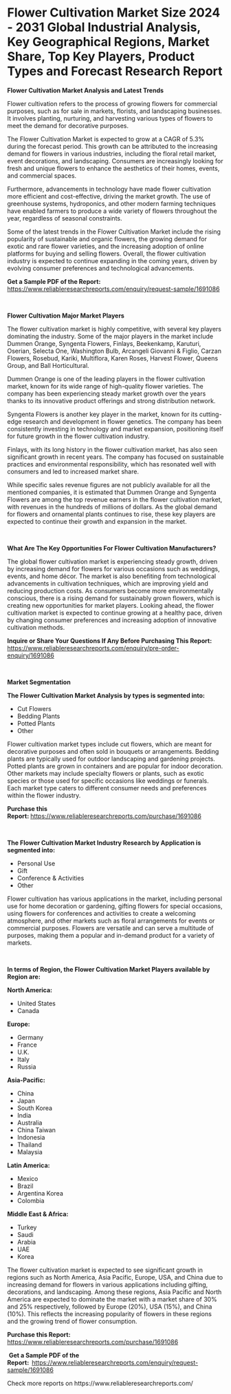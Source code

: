 <p><h1>Flower Cultivation Market Size 2024 - 2031 Global Industrial Analysis, Key Geographical Regions, Market Share, Top Key Players, Product Types and Forecast Research Report</h1></p><p><strong>Flower Cultivation Market Analysis and Latest Trends</strong></p>
<p><p>Flower cultivation refers to the process of growing flowers for commercial purposes, such as for sale in markets, florists, and landscaping businesses. It involves planting, nurturing, and harvesting various types of flowers to meet the demand for decorative purposes.</p><p>The Flower Cultivation Market is expected to grow at a CAGR of 5.3% during the forecast period. This growth can be attributed to the increasing demand for flowers in various industries, including the floral retail market, event decorations, and landscaping. Consumers are increasingly looking for fresh and unique flowers to enhance the aesthetics of their homes, events, and commercial spaces.</p><p>Furthermore, advancements in technology have made flower cultivation more efficient and cost-effective, driving the market growth. The use of greenhouse systems, hydroponics, and other modern farming techniques have enabled farmers to produce a wide variety of flowers throughout the year, regardless of seasonal constraints.</p><p>Some of the latest trends in the Flower Cultivation Market include the rising popularity of sustainable and organic flowers, the growing demand for exotic and rare flower varieties, and the increasing adoption of online platforms for buying and selling flowers. Overall, the flower cultivation industry is expected to continue expanding in the coming years, driven by evolving consumer preferences and technological advancements.</p></p>
<p><strong>Get a Sample PDF of the Report:&nbsp;</strong> <a href="https://www.reliableresearchreports.com/enquiry/request-sample/1691086">https://www.reliableresearchreports.com/enquiry/request-sample/1691086</a></p>
<p>&nbsp;</p>
<p><strong>Flower Cultivation Major Market Players</strong></p>
<p><p>The flower cultivation market is highly competitive, with several key players dominating the industry. Some of the major players in the market include Dummen Orange, Syngenta Flowers, Finlays, Beekenkamp, Karuturi, Oserian, Selecta One, Washington Bulb, Arcangeli Giovanni & Figlio, Carzan Flowers, Rosebud, Kariki, Multiflora, Karen Roses, Harvest Flower, Queens Group, and Ball Horticultural.</p><p>Dummen Orange is one of the leading players in the flower cultivation market, known for its wide range of high-quality flower varieties. The company has been experiencing steady market growth over the years thanks to its innovative product offerings and strong distribution network.</p><p>Syngenta Flowers is another key player in the market, known for its cutting-edge research and development in flower genetics. The company has been consistently investing in technology and market expansion, positioning itself for future growth in the flower cultivation industry.</p><p>Finlays, with its long history in the flower cultivation market, has also seen significant growth in recent years. The company has focused on sustainable practices and environmental responsibility, which has resonated well with consumers and led to increased market share.</p><p>While specific sales revenue figures are not publicly available for all the mentioned companies, it is estimated that Dummen Orange and Syngenta Flowers are among the top revenue earners in the flower cultivation market, with revenues in the hundreds of millions of dollars. As the global demand for flowers and ornamental plants continues to rise, these key players are expected to continue their growth and expansion in the market.</p></p>
<p>&nbsp;</p>
<p><strong>What Are The Key Opportunities For Flower Cultivation Manufacturers?</strong></p>
<p><p>The global flower cultivation market is experiencing steady growth, driven by increasing demand for flowers for various occasions such as weddings, events, and home décor. The market is also benefiting from technological advancements in cultivation techniques, which are improving yield and reducing production costs. As consumers become more environmentally conscious, there is a rising demand for sustainably grown flowers, which is creating new opportunities for market players. Looking ahead, the flower cultivation market is expected to continue growing at a healthy pace, driven by changing consumer preferences and increasing adoption of innovative cultivation methods.</p></p>
<p><strong>Inquire or Share Your Questions If Any Before Purchasing This Report:</strong> <a href="https://www.reliableresearchreports.com/enquiry/pre-order-enquiry/1691086">https://www.reliableresearchreports.com/enquiry/pre-order-enquiry/1691086</a></p>
<p>&nbsp;</p>
<p><strong>Market Segmentation</strong></p>
<p><strong>The Flower Cultivation Market Analysis by types is segmented into:</strong></p>
<p><ul><li>Cut Flowers</li><li>Bedding Plants</li><li>Potted Plants</li><li>Other</li></ul></p>
<p><p>Flower cultivation market types include cut flowers, which are meant for decorative purposes and often sold in bouquets or arrangements. Bedding plants are typically used for outdoor landscaping and gardening projects. Potted plants are grown in containers and are popular for indoor decoration. Other markets may include specialty flowers or plants, such as exotic species or those used for specific occasions like weddings or funerals. Each market type caters to different consumer needs and preferences within the flower industry.</p></p>
<p><strong>Purchase this Report:&nbsp;</strong><a href="https://www.reliableresearchreports.com/purchase/1691086">https://www.reliableresearchreports.com/purchase/1691086</a></p>
<p>&nbsp;</p>
<p><strong>The Flower Cultivation Market Industry Research by Application is segmented into:</strong></p>
<p><ul><li>Personal Use</li><li>Gift</li><li>Conference & Activities</li><li>Other</li></ul></p>
<p><p>Flower cultivation has various applications in the market, including personal use for home decoration or gardening, gifting flowers for special occasions, using flowers for conferences and activities to create a welcoming atmosphere, and other markets such as floral arrangements for events or commercial purposes. Flowers are versatile and can serve a multitude of purposes, making them a popular and in-demand product for a variety of markets.</p></p>
<p>&nbsp;</p>
<p><strong>In terms of Region, the Flower Cultivation Market Players available by Region are:</strong></p>
<p>
    <p> <strong> North America: </strong>
        <ul>
            <li>United States</li>
            <li>Canada</li>
        </ul>
        </p> 
    <p> <strong> Europe: </strong>
        <ul>
            <li>Germany</li>
            <li>France</li>
            <li>U.K.</li>
            <li>Italy</li>
            <li>Russia</li>
        </ul>
        </p> 
    <p> <strong> Asia-Pacific: </strong>
        <ul>
            <li>China</li>
            <li>Japan</li>
            <li>South Korea</li>
            <li>India</li>
            <li>Australia</li>
            <li>China Taiwan</li>
            <li>Indonesia</li>
            <li>Thailand</li>
            <li>Malaysia</li>
        </ul>
        </p> 
    <p> <strong> Latin America: </strong>
        <ul>
            <li>Mexico</li>
            <li>Brazil</li>
            <li>Argentina Korea</li>
            <li>Colombia</li>
        </ul>
        </p> 
    <p> <strong> Middle East & Africa: </strong>
        <ul>
            <li>Turkey</li>
            <li>Saudi</li>
            <li>Arabia</li>
            <li>UAE</li>
            <li>Korea</li>
        </ul>
    </p>
    </p>
<p><p>The flower cultivation market is expected to see significant growth in regions such as North America, Asia Pacific, Europe, USA, and China due to increasing demand for flowers in various applications including gifting, decorations, and landscaping. Among these regions, Asia Pacific and North America are expected to dominate the market with a market share of 30% and 25% respectively, followed by Europe (20%), USA (15%), and China (10%). This reflects the increasing popularity of flowers in these regions and the growing trend of flower consumption.</p></p>
<p><strong>Purchase this Report: </strong><a href="https://www.reliableresearchreports.com/purchase/1691086">https://www.reliableresearchreports.com/purchase/1691086</a></p>
<p>&nbsp;<strong>Get a Sample PDF of the Report:&nbsp;&nbsp;</strong><a href="https://www.reliableresearchreports.com/enquiry/request-sample/1691086">https://www.reliableresearchreports.com/enquiry/request-sample/1691086</a></p>
<p><strong></strong></p>
<p>Check more reports on https://www.reliableresearchreports.com/</p>